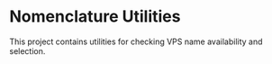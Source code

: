# Nomenclature Utilities

This project contains utilities for checking VPS name availability and selection.

